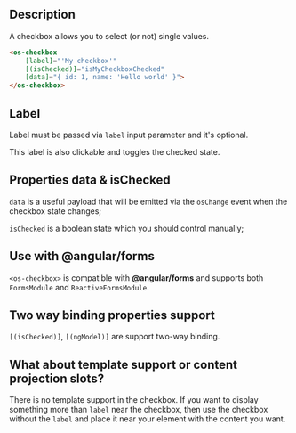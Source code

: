 ## Description

A checkbox allows you to select (or not) single values.

```html
<os-checkbox
    [label]="'My checkbox'"
    [(isChecked)]="isMyCheckboxChecked"
    [data]="{ id: 1, name: 'Hello world' }">
</os-checkbox>
```

## Label

Label must be passed via `label` input parameter and it's optional.

This label is also clickable and toggles the checked state.

## Properties **data** & **isChecked**

`data` is a useful payload that will be emitted via the `osChange` event when the checkbox state changes;

`isChecked` is a boolean state which you should control manually;

## Use with **@angular/forms**

`<os-checkbox>` is compatible with **@angular/forms** and supports both `FormsModule` and `ReactiveFormsModule`.

## Two way binding properties support

`[(isChecked)]`, `[(ngModel)]` are support two-way binding.

## What about template support or content projection slots?

There is no template support in the checkbox. If you want to display
something more than `label` near the checkbox, then use the checkbox
without the `label` and place it near your element with the content you want.
